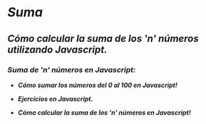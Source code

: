 # **_Suma_**

## **_Cómo calcular la suma de los 'n' números utilizando Javascript._**

### **_Suma de 'n' números en Javascript:_**

- **_Cómo sumar los números del 0 al 100 en Javascript!_**

- **_Ejercicios en Javascript._**

- **_Cómo calcular la suma de los 'n' números en Javascript!_**
